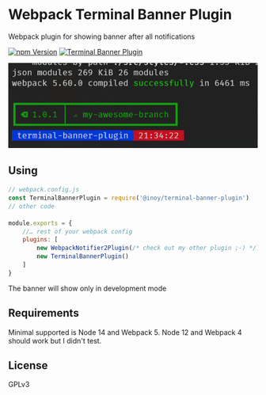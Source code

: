 # Webpack Terminal Banner Plugin
Webpack plugin for showing banner after all notifications

[![npm Version](https://img.shields.io/npm/v/@inoy/terminal-banner-plugin.svg)](https://www.npmjs.com/package/@inoy/terminal-banner-plugin)
[![Terminal Banner Plugin](https://github.com/inoyakaigor/TerminalBannerPlugin/actions/workflows/npm-publish.yml/badge.svg)](https://github.com/inoyakaigor/TerminalBannerPlugin/actions/workflows/npm-publish.yml)

![Terminal banner screenshot](screenshot.png)

## Using
```js
// webpack.config.js
const TerminalBannerPlugin = require('@inoy/terminal-banner-plugin')
// other code

module.exports = {
    //… rest of your webpack config
    plugins: [
        new WebpackNotifier2Plugin(/* check out my other plugin ;-) */),
        new TerminalBannerPlugin()
    ]
}
```

The banner will show only in development mode

## Requirements
Minimal supported is Node 14 and Webpack 5. Node 12 and Webpack 4 should work but I didn't test.

## License
GPLv3
